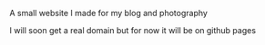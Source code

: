 A small website I made for my blog and photography

I will soon get a real domain but for now it will be on github pages
